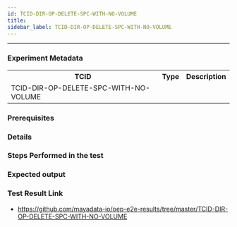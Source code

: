 ```yaml
---
id: TCID-DIR-OP-DELETE-SPC-WITH-NO-VOLUME
title: 
sidebar_label: TCID-DIR-OP-DELETE-SPC-WITH-NO-VOLUME
---
```

------

### Experiment Metadata

<table>
  <tr>
    <th> TCID </th>
    <th> Type </th>
    <th> Description </th>
  </tr>
  <tr>
    <td>TCID-DIR-OP-DELETE-SPC-WITH-NO-VOLUME
</td>
    <td></td>
    <td></td>
  </tr>
</table>

### Prerequisites


### Details


### Steps Performed in the test



### Expected output


### Test Result Link

- https://github.com/mayadata-io/oep-e2e-results/tree/master/TCID-DIR-OP-DELETE-SPC-WITH-NO-VOLUME
